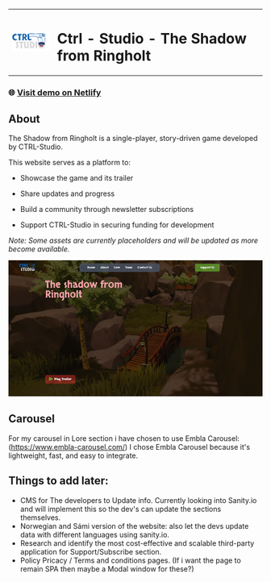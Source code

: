 <table>
  <tr>
    <td><img src="assets/logo.png" alt="CTRL-Studio Logo" width="120"/></td>
    <td><h1>Ctrl - Studio - The Shadow from Ringholt</h1></td>
    
  </tr>
</table>

### 🌐 [Visit demo on Netlify](https://ctrl-studio.netlify.app/)

## About

The Shadow from Ringholt is a single-player, story-driven game developed by CTRL-Studio.

This website serves as a platform to:

- Showcase the game and its trailer

- Share updates and progress

- Build a community through newsletter subscriptions

- Support CTRL-Studio in securing funding for development

_Note: Some assets are currently placeholders and will be updated as more become available._

![Image](/public/web-preview.png)

## Carousel

For my carousel in Lore section i have chosen to use Embla Carousel: (https://www.embla-carousel.com/)
I chose Embla Carousel because it's lightweight, fast, and easy to integrate.

## Things to add later:

- CMS for The developers to Update info. Currently looking into Sanity.io and will implement this so the dev's can update the sections themselves.
- Norwegian and Sámi version of the website: also let the devs update data with different languages using sanity.io.
- Research and identify the most cost-effective and scalable third-party application for Support/Subscribe section.
- Policy Pricacy / Terms and conditions pages. (If i want the page to remain SPA then maybe a Modal window for these?)
